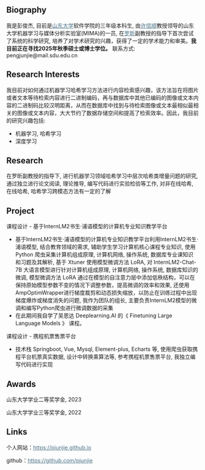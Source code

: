 ## Biography
<p>我是彭俊杰, 目前是<a style="color:#476f83" href="https://www.sdu.edu.cn/index.htm">山东大学</a>软件学院的三年级本科生, 由<a style="color:#476f83" href="https://faculty.sdu.edu.cn/xuxinshun/zh_CN/index.htm">许信顺</a>教授领导的山东大学机器学习与媒体分析实验室(MIMA)的一员, 在<a style="color:#476f83" href="https://faculty.sdu.edu.cn/luoxin/zh_CN/index.htm">罗昕</a>副教授的指导下首次尝试了系统的科学研究, 培养了对学术研究的兴趣，获得了一定的学术能力和审美。<b>我目前正在寻找2025年秋季硕士或博士学位。</b> 联系方式: pengjunjie@mail.sdu.edu.cn </p>

## Research Interests
<p>我目前对如何通过机器学习哈希学习方法进行内容检索感兴趣，该方法旨在将图片或者文本等待检索内容进行二进制编码，再与数据库中其他已编码的图像或文本内容的二进制码比较汉明距离，从而在数据库中找到与待检索图像或文本最相似最相关的图像或文本内容，大大节约了数据存储空间和提高了检索效率。因此，我目前的研究兴趣包括:</p>
<ul>
    <li>机器学习, 哈希学习</li>
    <li>深度学习</li>
</ul>

## Research
<p>在罗昕副教授的指导下, 进行机器学习领域哈希学习中层次哈希类增量问题的研究, 通过独立进行论文阅读, 理论推导, 编写代码进行实验检验等工作, 对非在线哈希, 在线哈希, 哈希学习跨模态方法有一定的了解</p>

## Project
<p>课程设计 - 基于InternLM2书生·浦语模型的计算机专业知识教学平台</p>
   <ul>
       <li>基于InternLM2书生·浦语模型的计算机专业知识教学平台利用InternLM2书生·浦语模型, 结合教育领域的需求, 辅助学生学习计算机核心课程专业知识, 使用 Python 爬虫采集计算机组成原理, 计算机网络, 操作系统, 数据库专业课知识和习题及其解析, 基于 Xtuner 使用模型微调方法 LoRA, 对 InternLM2-Chat-7B 大语言模型进行针对计算机组成原理, 计算机网络, 操作系统, 数据库知识的微调, 模型微调方法 LoRA 通过在模型的自注意力层中添加低秩结构，可以在保持原始模型参数不变的情况下调整参数，提高微调的效率和效果, 还使用AmpOptimWrapper进行梯度裁剪和动态损失缩放，以防止在训练过程中出现梯度爆炸或梯度消失的问题, 我作为团队的组长, 主要负责InternLM2模型的微调和编写Python爬虫进行微调数据的采集</li>
       <li>在此期间我自学了吴恩达 Deeplearning.AI 的《 Finetuning Large Language Models 》 课程。</li>
    </ul>
<p>课程设计 - 携程机票售票平台</p>
   <ul>
       <li>技术栈 Springboot, Vue, Mysql, Element-plus, Echarts 等, 使用爬虫获取携程平台机票真实数据, 设计中转换乘算法等, 参考携程机票售票平台, 我独立编写代码进行实现</li>
   </ul>

## Awards
<p>山东大学学业二等奖学金, 2023</p>
<p>山东大学学业三等奖学金, 2022</p>

## Links
<p>个人网站：<a style="color:#476f83" href="https://pjunjie.github.io">https://pjunjie.github.io</a></p>
<p>github：<a style="color:#476f83" href="https://github.com/pjunjie">https://github.com/pjunjie</a></p>

